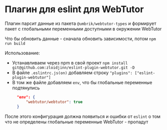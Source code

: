 # Плагин для eslint для WebTutor

Плагин парсит данные из пакета `@umbrik/webtutor-types` и формирует пакет с глобальными переменными доступными в окружении WebTutor

Что бы обновить данные - сначала обновить зависимости, потом `npm run build`

Использование:

- Устанавливаем через npm в свой проект `npm install git@github.com:zloidjinn/eslint-plugin-webtutor.git -D`
- В файле `.eslintrc.js(on)` добавляем строку `"plugins": ["eslint-plugin-webtutor"]`
- В том же файле добавляем `env`, что бы глобальные переменные подтянулись 
  ```json
    "env": {
        "webtutor/webtutor": true
    }
  ```

После этого конфигурация должна появиться и ошибки от `eslint` о том что не определены глобальные переменные WebTutor - пропадут